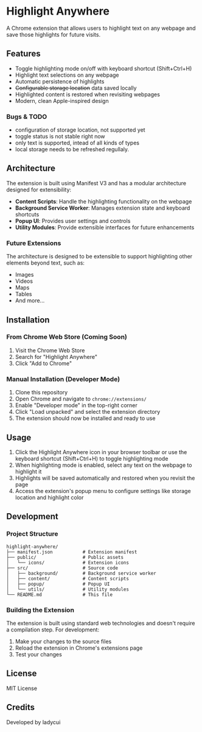 # Highlight Anywhere

A Chrome extension that allows users to highlight text on any webpage and save those highlights for future visits.

## Features

- Toggle highlighting mode on/off with keyboard shortcut (Shift+Ctrl+H)
- Highlight text selections on any webpage
- Automatic persistence of highlights
- ~~Configurable storage location~~ data saved locally
- Highlighted content is restored when revisiting webpages
- Modern, clean Apple-inspired design

### Bugs & TODO
* configuration of storage location, not supported yet
* toggle status is not stable right now
* only text is supported, intead of all kinds of types
* local storage needs to be refreshed regullaly.


## Architecture

The extension is built using Manifest V3 and has a modular architecture designed for extensibility:

- **Content Scripts**: Handle the highlighting functionality on the webpage
- **Background Service Worker**: Manages extension state and keyboard shortcuts
- **Popup UI**: Provides user settings and controls
- **Utility Modules**: Provide extensible interfaces for future enhancements

### Future Extensions

The architecture is designed to be extensible to support highlighting other elements beyond text, such as:

- Images
- Videos
- Maps
- Tables
- And more...

## Installation

### From Chrome Web Store (Coming Soon)

1. Visit the Chrome Web Store
2. Search for "Highlight Anywhere"
3. Click "Add to Chrome"

### Manual Installation (Developer Mode)

1. Clone this repository
2. Open Chrome and navigate to `chrome://extensions/`
3. Enable "Developer mode" in the top-right corner
4. Click "Load unpacked" and select the extension directory
5. The extension should now be installed and ready to use

## Usage

1. Click the Highlight Anywhere icon in your browser toolbar or use the keyboard shortcut (Shift+Ctrl+H) to toggle highlighting mode
2. When highlighting mode is enabled, select any text on the webpage to highlight it
3. Highlights will be saved automatically and restored when you revisit the page
4. Access the extension's popup menu to configure settings like storage location and highlight color

## Development

### Project Structure

```
highlight-anywhere/
├── manifest.json           # Extension manifest
├── public/                 # Public assets
│   └── icons/              # Extension icons
├── src/                    # Source code
│   ├── background/         # Background service worker
│   ├── content/            # Content scripts
│   ├── popup/              # Popup UI
│   └── utils/              # Utility modules
└── README.md               # This file
```

### Building the Extension

The extension is built using standard web technologies and doesn't require a compilation step. For development:

1. Make your changes to the source files
2. Reload the extension in Chrome's extensions page
3. Test your changes

## License

MIT License

## Credits

Developed by ladycui